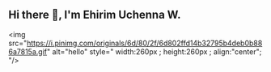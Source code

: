 ## Hi there 👋, I'm **Ehirim Uchenna W.**

<img src="https://i.pinimg.com/originals/6d/80/2f/6d802ffd14b32795b4deb0b886a7815a.gif" alt="hello" style=" width:260px ; height:260px ; align:"center"; "/>

<!--
**ehirim/ehirim** is a ✨ _special_ ✨ repository because its `README.md` (this file) appears on your GitHub profile.

Here are some ideas to get you started:

- 🔭 I’m currently working on ...
- 🌱 I’m currently learning ...
- 👯 I’m looking to collaborate on ...
- 🤔 I’m looking for help with ...
- 💬 Ask me about ...
- 📫 How to reach me: ...
- 😄 Pronouns: ...
- ⚡ Fun fact: ...
-->
